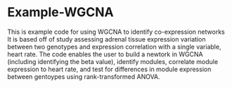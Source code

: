# Example-WGCNA
This is example code for using WGCNA to identify co-expression networks
It is based off of study assessing adrenal tissue expression variation between two genotypes and expression correlation with a single variable, heart rate. The code enables the user to build a newtork in WGCNA (including identifying the beta value), identify modules, correlate module expression to heart rate, and test for differences in module expression between gentoypes using rank-transformed ANOVA.
